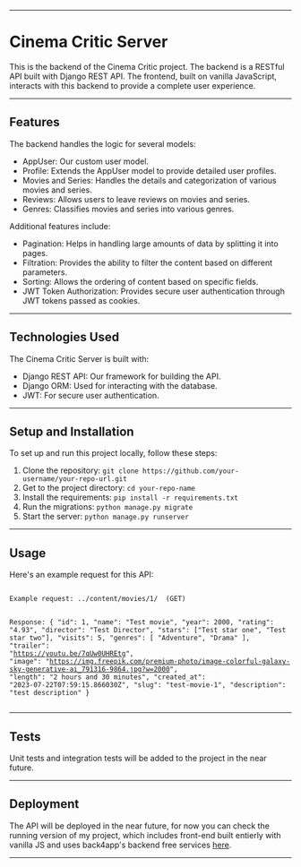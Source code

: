 <hr>
<h1>Cinema Critic Server</h1>
<p>
  This is the backend of the Cinema Critic project. The backend is a RESTful API built with Django REST API. The frontend, built on vanilla JavaScript, interacts with this backend to provide a complete user experience.
</p>
<hr>

<h2>Features</h2>
<p>The backend handles the logic for several models:</p>
<ul>
  <li>AppUser: Our custom user model.</li>
  <li>Profile: Extends the AppUser model to provide detailed user profiles.</li>
  <li>Movies and Series: Handles the details and categorization of various movies and series.</li>
  <li>Reviews: Allows users to leave reviews on movies and series.</li>
  <li>Genres: Classifies movies and series into various genres.</li>
</ul>
<p>Additional features include:</p>
<ul>
  <li>Pagination: Helps in handling large amounts of data by splitting it into pages.</li>
  <li>Filtration: Provides the ability to filter the content based on different parameters.</li>
  <li>Sorting: Allows the ordering of content based on specific fields.</li>
  <li>JWT Token Authorization: Provides secure user authentication through JWT tokens passed as cookies.</li>
</ul>
<hr>

<h2>Technologies Used</h2>
<p>The Cinema Critic Server is built with:</p>
<ul>
  <li>Django REST API: Our framework for building the API.</li>
  <li>Django ORM: Used for interacting with the database.</li>
  <li>JWT: For secure user authentication.</li>
</ul>
<hr>
<h2>Setup and Installation</h2>
<p>To set up and run this project locally, follow these steps:</p>
<ol>
  <li>Clone the repository: <code>git clone https://github.com/your-username/your-repo-url.git</code></li>
  <li>Get to the project directory: <code>cd your-repo-name</code></li>
  <li>Install the requirements: <code>pip install -r requirements.txt</code></li>
  <li>Run the migrations: <code>python manage.py migrate</code></li>
  <li>Start the server: <code>python manage.py runserver</code></li>
</ol>
<hr>
<h2>Usage</h2>
<p>Here's an example request for this API:</p>
<pre><code>
Example request: ../content/movies/1/  (GET)

Response:
{
    "id": 1,
    "name": "Test movie",
    "year": 2000,
    "rating": "4.93",
    "director": "Test Director",
    "stars": ["Test star one", "Test star two"],
    "visits": 5,
    "genres": [
        "Adventure",
        "Drama"
    ],
    "trailer": "https://youtu.be/7qUw0UHREtg",
    "image": "https://img.freepik.com/premium-photo/image-colorful-galaxy-sky-generative-ai_791316-9864.jpg?w=2000",
    "length": "2 hours and 30 minutes",
    "created_at": "2023-07-22T07:59:15.866030Z",
    "slug": "test-movie-1",
    "description": "test description"
}
</code></pre>
<hr>
<h2>Tests</h2>
<p>Unit tests and integration tests will be added to the project in the near future.</p>
<hr>
<h2>Deployment</h2>
<p>The API will be deployed in the near future, for now you can check the running version of my project, which includes front-end built entierly with vanilla JS and uses back4app's backend free services <a href="https://cinema-critics.web.app/">here</a>.</p>
<hr>
